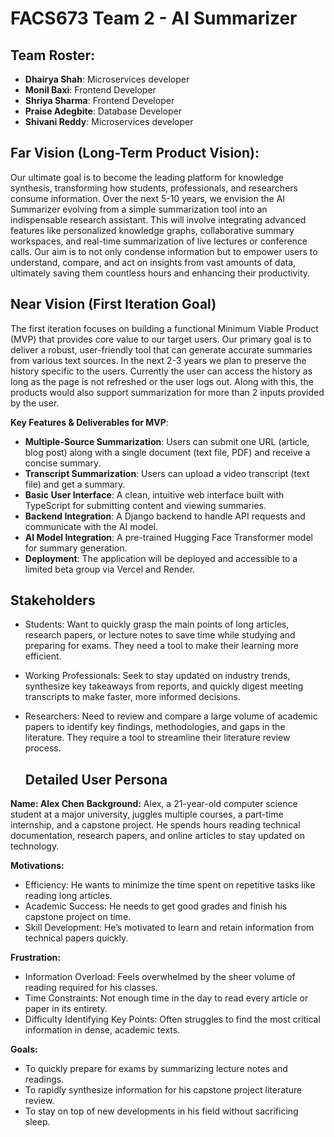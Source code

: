# FACS673 Team 2 - AI Summarizer

## Team Roster:

* **Dhairya Shah**: Microservices developer
* **Monil Baxi**: Frontend Developer
* **Shriya Sharma**: Frontend Developer
* **Praise Adegbite**: Database Developer
* **Shivani Reddy**: Microservices developer

## Far Vision (Long-Term Product Vision):

Our ultimate goal is to become the leading platform for knowledge synthesis, transforming how students, professionals, and researchers consume information. Over the next 5-10 years, we envision the AI Summarizer evolving from a simple summarization tool into an indispensable research assistant. This will involve integrating advanced features like personalized knowledge graphs, collaborative summary workspaces, and real-time summarization of live lectures or conference calls. Our aim is to not only condense information but to empower users to understand, compare, and act on insights from vast amounts of data, ultimately saving them countless hours and enhancing their productivity. 

## Near Vision (First Iteration Goal)

The first iteration focuses on building a functional Minimum Viable Product (MVP) that provides core value to our target users. Our primary goal is to deliver a robust, user-friendly tool that can generate accurate summaries from various text sources. In the next 2-3 years we plan to preserve the history specific to the users. Currently the user can access the history as long as the page is not refreshed or the user logs out. Along with this, the products would also support summarization for more than 2 inputs provided by the user.

**Key Features & Deliverables for MVP**:
* **Multiple-Source Summarization**: Users can submit one URL (article, blog post) along with a single document (text file, PDF) and receive a concise summary.
* **Transcript Summarization**: Users can upload a video transcript (text file) and get a summary.
* **Basic User Interface**: A clean, intuitive web interface built with TypeScript for submitting content and viewing summaries.
* **Backend Integration**: A Django backend to handle API requests and communicate with the AI model.
* **AI Model Integration**: A pre-trained Hugging Face Transformer model for summary generation.
* **Deployment**: The application will be deployed and accessible to a limited beta group via Vercel and Render.


## Stakeholders

* Students: Want to quickly grasp the main points of long articles, research papers, or lecture notes to save time while studying and preparing for exams. They need a tool to make their learning more efficient.
* Working Professionals: Seek to stay updated on industry trends, synthesize key takeaways from reports, and quickly digest meeting transcripts to make faster, more informed decisions.
* Researchers: Need to review and compare a large volume of academic papers to identify key findings, methodologies, and gaps in the literature. They require a tool to streamline their literature review process.

  ## Detailed User Persona

**Name: Alex Chen**
**Background:**
Alex, a 21-year-old computer science student at a major university, juggles multiple courses, a part-time internship, and a capstone project. He spends hours reading technical documentation, research papers, and online articles to stay updated on technology.

**Motivations:**
* Efficiency: He wants to minimize the time spent on repetitive tasks like reading long articles.
* Academic Success: He needs to get good grades and finish his capstone project on time.
* Skill Development: He’s motivated to learn and retain information from technical papers quickly.

**Frustration:**
* Information Overload: Feels overwhelmed by the sheer volume of reading required for his classes.
* Time Constraints: Not enough time in the day to read every article or paper in its entirety.
* Difficulty Identifying Key Points: Often struggles to find the most critical information in dense, academic texts.

**Goals:**
* To quickly prepare for exams by summarizing lecture notes and readings.
* To rapidly synthesize information for his capstone project literature review.
* To stay on top of new developments in his field without sacrificing sleep.






